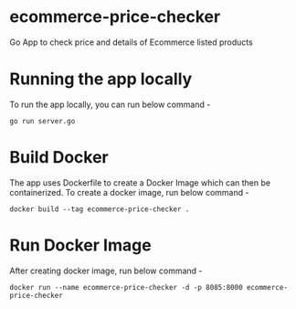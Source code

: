 # ecommerce-price-checker
Go App to check price and details of Ecommerce listed products

# Running the app locally
To run the app locally, you can run below command -
```
go run server.go
```

# Build Docker
The app uses Dockerfile to create a Docker Image which can then be containerized.
To create a docker image, run below command -
```
docker build --tag ecommerce-price-checker .
```

# Run Docker Image
After creating docker image, run below command -
```
docker run --name ecommerce-price-checker -d -p 8085:8000 ecommerce-price-checker
```
